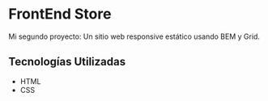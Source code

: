 # FrontEnd Store

Mi segundo proyecto: Un sitio web responsive estático usando BEM y Grid.

## Tecnologías Utilizadas 

- HTML
- CSS
